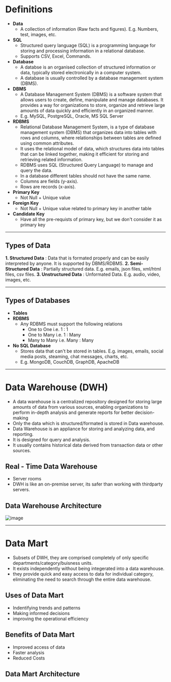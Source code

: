# **Definitions**
- **Data**
  - A collection of information (Raw facts and figures). E.g. Numbers, test, images, etc.
- **SQL**
  - Structured query language (SQL) is a programming language for storing and processing information in a relational database.
  - Supports CSV, Excel, Commands.
- **Database**
  - A databse is an organised collection of structured information or data, typically stored electronically in a computer system.
  - A database is usually controlled by a database management system (DBMS).
- **DBMS**
  - A Database Management System (DBMS) is a software system that allows users to create, define, manipulate and manage databases. It provides a way for organizations to store, organize and retrieve large amounts of data quickly and efficiently in an organized manner.
  - E.g. MySQL, PostgreSQL, Oracle, MS SQL Server
- **RDBMS**
  - Relational Database Management System, is a type of database management system (DBMS) that organizes data into tables with rows and columns, where relationships between tables are defined using common attributes.
  - It uses the relational model of data, which structures data into tables that can be linked together, making it efficient for storing and retrieving related information.
  - RDBMS uses SQL (Structured Query Language) to manage and query the data.
  - In a database different tables should not have the same name.
  - Columns are fields (y-axis).
  - Rows are records (x-axis).
- **Primary Key**
  - Not Null + Unique value
- **Foreign Key**
  - Not Null + Unique value related to primary key in another table
- **Candidate Key**
  - Have all the pre-requists of primary key, but we don't consider it as primary key
---

## **Types of Data**
**1. Structured Data** : Data that is formated properly and can be easily interpreted by anyone. It is supported by DBMS/RDBMS.
**2. Semi-Structured Data** : Partially structured data. E.g. emails, json files, xml/html files, csv files.
**3. Unstructured Data** : Unformated Data. E.g. audio, video, images, etc.

---
## **Types of Databases**
- **Tables**
- **RDBMS**
  - Any RDBMS must support the following relations
    - One to One i.e. 1 : 1
    - One to Many i.e. 1 : Many
    - Many to Many i.e. Many : Many
- **No SQL Database**
  - Stores data that can't be stored in tables. E.g. images, emails, social media posts, steaming, chat messages, charts, etc.
  - E.g. MongoDB, CouchDB, GraphDB, ApacheDB
---
# **Data Warehouse (DWH)**
- A data warehouse is a centralized repository designed for storing large amounts of data from various sources, enabling organizations to perform in-depth analysis and generate reports for better decision-making
- Only the data which is structured/formated is stored in Data warehouse.
- Data Warehouse is an appliance for storing and analyzing data, and reporting.
- It is designed for query and analysis.
- It usually contains historical data derived from transaction data or other sources.

## **Real - Time Data Warehouse**
- Server rooms
- DWH is like an on-premise server, its safer than working with thirdparty servers.

## **Data Warehouse Architecture**

![image](https://github.com/user-attachments/assets/19ac9003-da2d-4262-9bb3-179cf4b15dd5)

---
# **Data Mart**
- Subsets of DWH, they are comprised completely of only specific departments/category/buisness units.
- It exists independently without being integerated into a data warehouse.
- they provide quick and easy access to data for individual category, eliminating the need to search through the entire data warehouse.

## **Uses of Data Mart**
- Indentifying trends and patterns
- Making informed decisions
- improving the operational efficiency

## **Benefits of Data Mart**
- Improved access of data
- Faster analysis
- Reduced Costs

## **Data Mart Architecture**






